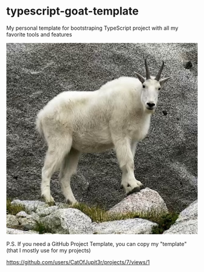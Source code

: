 # typescript-goat-template

My personal template for bootstraping TypeScript project with all my favorite tools and features

![goat](docs/goat.jpg)

P.S. If you need a GitHub Project Template, you can copy my "template" (that I mostly use for my projects)

https://github.com/users/CatOfJupit3r/projects/7/views/1
